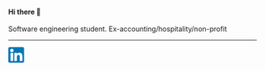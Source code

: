 #### Hi there 👋
<p>
Software engineering student. Ex-accounting/hospitality/non-profit
</p>

---
<a href='https://www.linkedin.com/in/jessicahsiang/'>
    <img height="32" align="left" alt="LinkedIn" src="icons/linkedin.png" />
</a>

<!--
**hsiangj/hsiangj** is a ✨ _special_ ✨ repository because its `README.md` (this file) appears on your GitHub profile.

Here are some ideas to get you started:

- 🔭 I’m currently working on ...
- 🌱 I’m currently learning ...
- 👯 I’m looking to collaborate on ...
- 🤔 I’m looking for help with ...
- 💬 Ask me about ...
- 📫 How to reach me: ...
- 😄 Pronouns: ...
- ⚡ Fun fact: ...
-->
